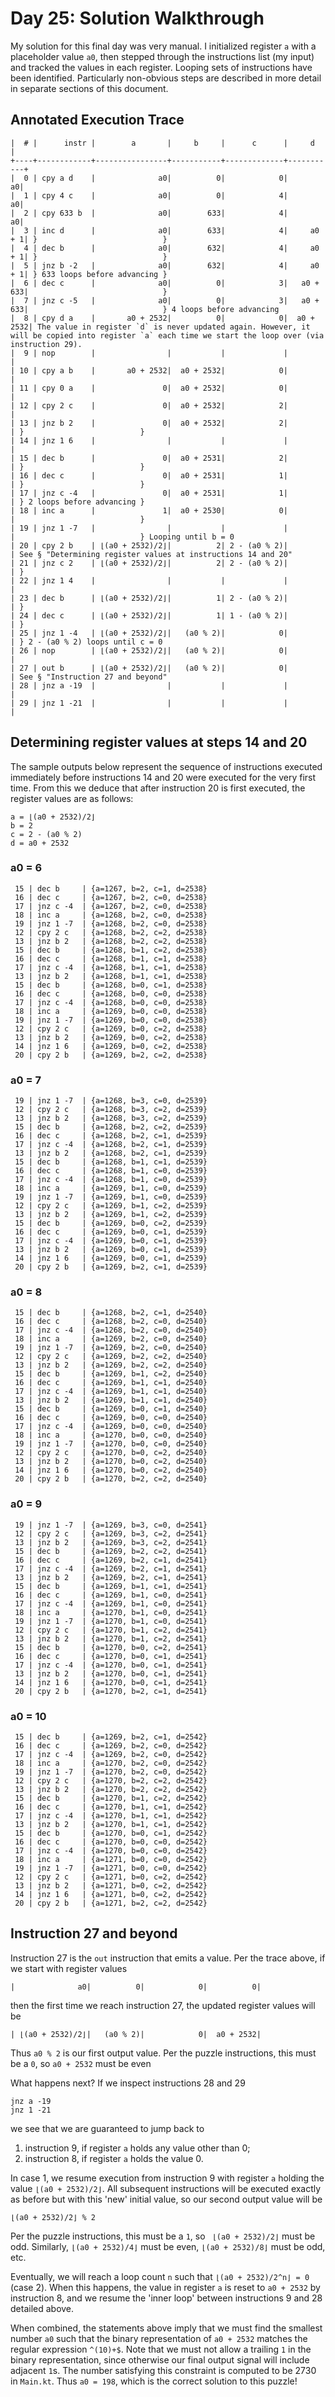 # Day 25: Solution Walkthrough

My solution for this final day was very manual. I initialized register `a` with a placeholder value `a0`, then stepped through the instructions list (my input) and tracked the values in each register. Looping sets of instructions have been identified. Particularly non-obvious steps are described in more detail in separate sections of this document.

## Annotated Execution Trace

	|  # |      instr |        a       |     b     |      c      |     d     |
	+----+------------+----------------+-----------+-------------+-----------+
	|  0 | cpy a d    |              a0|          0|            0|         a0|
	|  1 | cpy 4 c    |              a0|          0|            4|         a0|
	|  2 | cpy 633 b  |              a0|        633|            4|         a0|
	|  3 | inc d      |              a0|        633|            4|     a0 + 1| }                            }
	|  4 | dec b      |              a0|        632|            4|     a0 + 1| }                            }
	|  5 | jnz b -2   |              a0|        632|            4|     a0 + 1| } 633 loops before advancing }
	|  6 | dec c      |              a0|          0|            3|   a0 + 633|                              }
	|  7 | jnz c -5   |              a0|          0|            3|   a0 + 633|                              } 4 loops before advancing
	|  8 | cpy d a    |       a0 + 2532|          0|            0|  a0 + 2532| The value in register `d` is never updated again. However, it will be copied into register `a` each time we start the loop over (via instruction 29).
	|  9 | nop        |                |           |             |           |
	| 10 | cpy a b    |       a0 + 2532|  a0 + 2532|            0|           |
	| 11 | cpy 0 a    |               0|  a0 + 2532|            0|           |
	| 12 | cpy 2 c    |               0|  a0 + 2532|            2|           |
	| 13 | jnz b 2    |               0|  a0 + 2532|            2|           | }                          }
	| 14 | jnz 1 6    |                |           |             |           |
	| 15 | dec b      |               0|  a0 + 2531|            2|           | }                          }
	| 16 | dec c      |               0|  a0 + 2531|            1|           | }                          }
	| 17 | jnz c -4   |               0|  a0 + 2531|            1|           | } 2 loops before advancing }
	| 18 | inc a      |               1|  a0 + 2530|            0|           |                            }
	| 19 | jnz 1 -7   |                |           |             |           |                            } Looping until b = 0
	| 20 | cpy 2 b    | ⌊(a0 + 2532)/2⌋|          2| 2 - (a0 % 2)|           | See § "Determining register values at instructions 14 and 20"
	| 21 | jnz c 2    | ⌊(a0 + 2532)/2⌋|          2| 2 - (a0 % 2)|           | }
	| 22 | jnz 1 4    |                |           |             |           |
	| 23 | dec b      | ⌊(a0 + 2532)/2⌋|          1| 2 - (a0 % 2)|           | }
	| 24 | dec c      | ⌊(a0 + 2532)/2⌋|          1| 1 - (a0 % 2)|           | }
	| 25 | jnz 1 -4   | ⌊(a0 + 2532)/2⌋|   (a0 % 2)|            0|           | } 2 - (a0 % 2) loops until c = 0
	| 26 | nop        | ⌊(a0 + 2532)/2⌋|   (a0 % 2)|            0|           |
	| 27 | out b      | ⌊(a0 + 2532)/2⌋|   (a0 % 2)|            0|           | See § "Instruction 27 and beyond"
	| 28 | jnz a -19  |                |           |             |           |
	| 29 | jnz 1 -21  |                |           |             |           |



## Determining register values at steps 14 and 20

The sample outputs below represent the sequence of instructions executed immediately before instructions 14 and 20 were executed for the very first time. From this we deduce that after instruction 20 is first executed, the register values are as follows:

    a = ⌊(a0 + 2532)/2⌋
    b = 2
    c = 2 - (a0 % 2)
    d = a0 + 2532

### a0 = 6

	 15 | dec b     | {a=1267, b=2, c=1, d=2538}
	 16 | dec c     | {a=1267, b=2, c=0, d=2538}
	 17 | jnz c -4  | {a=1267, b=2, c=0, d=2538}
	 18 | inc a     | {a=1268, b=2, c=0, d=2538}
	 19 | jnz 1 -7  | {a=1268, b=2, c=0, d=2538}
	 12 | cpy 2 c   | {a=1268, b=2, c=2, d=2538}
	 13 | jnz b 2   | {a=1268, b=2, c=2, d=2538}
	 15 | dec b     | {a=1268, b=1, c=2, d=2538}
	 16 | dec c     | {a=1268, b=1, c=1, d=2538}
	 17 | jnz c -4  | {a=1268, b=1, c=1, d=2538}
	 13 | jnz b 2   | {a=1268, b=1, c=1, d=2538}
	 15 | dec b     | {a=1268, b=0, c=1, d=2538}
	 16 | dec c     | {a=1268, b=0, c=0, d=2538}
	 17 | jnz c -4  | {a=1268, b=0, c=0, d=2538}
	 18 | inc a     | {a=1269, b=0, c=0, d=2538}
	 19 | jnz 1 -7  | {a=1269, b=0, c=0, d=2538}
	 12 | cpy 2 c   | {a=1269, b=0, c=2, d=2538}
	 13 | jnz b 2   | {a=1269, b=0, c=2, d=2538}
	 14 | jnz 1 6   | {a=1269, b=0, c=2, d=2538}
	 20 | cpy 2 b   | {a=1269, b=2, c=2, d=2538}

### a0 = 7

	 19 | jnz 1 -7  | {a=1268, b=3, c=0, d=2539}
	 12 | cpy 2 c   | {a=1268, b=3, c=2, d=2539}
	 13 | jnz b 2   | {a=1268, b=3, c=2, d=2539}
	 15 | dec b     | {a=1268, b=2, c=2, d=2539}
	 16 | dec c     | {a=1268, b=2, c=1, d=2539}
	 17 | jnz c -4  | {a=1268, b=2, c=1, d=2539}
	 13 | jnz b 2   | {a=1268, b=2, c=1, d=2539}
	 15 | dec b     | {a=1268, b=1, c=1, d=2539}
	 16 | dec c     | {a=1268, b=1, c=0, d=2539}
	 17 | jnz c -4  | {a=1268, b=1, c=0, d=2539}
	 18 | inc a     | {a=1269, b=1, c=0, d=2539}
	 19 | jnz 1 -7  | {a=1269, b=1, c=0, d=2539}
	 12 | cpy 2 c   | {a=1269, b=1, c=2, d=2539}
	 13 | jnz b 2   | {a=1269, b=1, c=2, d=2539}
	 15 | dec b     | {a=1269, b=0, c=2, d=2539}
	 16 | dec c     | {a=1269, b=0, c=1, d=2539}
	 17 | jnz c -4  | {a=1269, b=0, c=1, d=2539}
	 13 | jnz b 2   | {a=1269, b=0, c=1, d=2539}
	 14 | jnz 1 6   | {a=1269, b=0, c=1, d=2539}
	 20 | cpy 2 b   | {a=1269, b=2, c=1, d=2539}

### a0 = 8

	 15 | dec b     | {a=1268, b=2, c=1, d=2540}
	 16 | dec c     | {a=1268, b=2, c=0, d=2540}
	 17 | jnz c -4  | {a=1268, b=2, c=0, d=2540}
	 18 | inc a     | {a=1269, b=2, c=0, d=2540}
	 19 | jnz 1 -7  | {a=1269, b=2, c=0, d=2540}
	 12 | cpy 2 c   | {a=1269, b=2, c=2, d=2540}
	 13 | jnz b 2   | {a=1269, b=2, c=2, d=2540}
	 15 | dec b     | {a=1269, b=1, c=2, d=2540}
	 16 | dec c     | {a=1269, b=1, c=1, d=2540}
	 17 | jnz c -4  | {a=1269, b=1, c=1, d=2540}
	 13 | jnz b 2   | {a=1269, b=1, c=1, d=2540}
	 15 | dec b     | {a=1269, b=0, c=1, d=2540}
	 16 | dec c     | {a=1269, b=0, c=0, d=2540}
	 17 | jnz c -4  | {a=1269, b=0, c=0, d=2540}
	 18 | inc a     | {a=1270, b=0, c=0, d=2540}
	 19 | jnz 1 -7  | {a=1270, b=0, c=0, d=2540}
	 12 | cpy 2 c   | {a=1270, b=0, c=2, d=2540}
	 13 | jnz b 2   | {a=1270, b=0, c=2, d=2540}
	 14 | jnz 1 6   | {a=1270, b=0, c=2, d=2540}
	 20 | cpy 2 b   | {a=1270, b=2, c=2, d=2540}

### a0 = 9

	 19 | jnz 1 -7  | {a=1269, b=3, c=0, d=2541}
	 12 | cpy 2 c   | {a=1269, b=3, c=2, d=2541}
	 13 | jnz b 2   | {a=1269, b=3, c=2, d=2541}
	 15 | dec b     | {a=1269, b=2, c=2, d=2541}
	 16 | dec c     | {a=1269, b=2, c=1, d=2541}
	 17 | jnz c -4  | {a=1269, b=2, c=1, d=2541}
	 13 | jnz b 2   | {a=1269, b=2, c=1, d=2541}
	 15 | dec b     | {a=1269, b=1, c=1, d=2541}
	 16 | dec c     | {a=1269, b=1, c=0, d=2541}
	 17 | jnz c -4  | {a=1269, b=1, c=0, d=2541}
	 18 | inc a     | {a=1270, b=1, c=0, d=2541}
	 19 | jnz 1 -7  | {a=1270, b=1, c=0, d=2541}
	 12 | cpy 2 c   | {a=1270, b=1, c=2, d=2541}
	 13 | jnz b 2   | {a=1270, b=1, c=2, d=2541}
	 15 | dec b     | {a=1270, b=0, c=2, d=2541}
	 16 | dec c     | {a=1270, b=0, c=1, d=2541}
	 17 | jnz c -4  | {a=1270, b=0, c=1, d=2541}
	 13 | jnz b 2   | {a=1270, b=0, c=1, d=2541}
	 14 | jnz 1 6   | {a=1270, b=0, c=1, d=2541}
	 20 | cpy 2 b   | {a=1270, b=2, c=1, d=2541}

### a0 = 10

	 15 | dec b     | {a=1269, b=2, c=1, d=2542}
	 16 | dec c     | {a=1269, b=2, c=0, d=2542}
	 17 | jnz c -4  | {a=1269, b=2, c=0, d=2542}
	 18 | inc a     | {a=1270, b=2, c=0, d=2542}
	 19 | jnz 1 -7  | {a=1270, b=2, c=0, d=2542}
	 12 | cpy 2 c   | {a=1270, b=2, c=2, d=2542}
	 13 | jnz b 2   | {a=1270, b=2, c=2, d=2542}
	 15 | dec b     | {a=1270, b=1, c=2, d=2542}
	 16 | dec c     | {a=1270, b=1, c=1, d=2542}
	 17 | jnz c -4  | {a=1270, b=1, c=1, d=2542}
	 13 | jnz b 2   | {a=1270, b=1, c=1, d=2542}
	 15 | dec b     | {a=1270, b=0, c=1, d=2542}
	 16 | dec c     | {a=1270, b=0, c=0, d=2542}
	 17 | jnz c -4  | {a=1270, b=0, c=0, d=2542}
	 18 | inc a     | {a=1271, b=0, c=0, d=2542}
	 19 | jnz 1 -7  | {a=1271, b=0, c=0, d=2542}
	 12 | cpy 2 c   | {a=1271, b=0, c=2, d=2542}
	 13 | jnz b 2   | {a=1271, b=0, c=2, d=2542}
	 14 | jnz 1 6   | {a=1271, b=0, c=2, d=2542}
	 20 | cpy 2 b   | {a=1271, b=2, c=2, d=2542}

## Instruction 27 and beyond

Instruction 27 is the `out` instruction that emits a value. Per the trace above, if we start with register values

    |              a0|          0|            0|          0|

then the first time we reach instruction 27, the updated register values will be

    | ⌊(a0 + 2532)/2⌋|   (a0 % 2)|            0|  a0 + 2532|

Thus `a0 % 2` is our first output value. Per the puzzle instructions, this must be a `0`, so `a0 + 2532` must be even

What happens next? If we inspect instructions 28 and 29

    jnz a -19
	jnz 1 -21

we see that we are guaranteed to jump back to

1. instruction 9, if register `a` holds any value other than 0;
2. instruction 8, if register `a` holds the value 0.

In case 1, we resume execution from instruction 9 with register `a` holding the value `⌊(a0 + 2532)/2⌋`. All subsequent instructions will be executed exactly as before but with this 'new' initial value, so our second output value will be

    ⌊(a0 + 2532)/2⌋ % 2

Per the puzzle instructions, this must be a `1`, so ` ⌊(a0 + 2532)/2⌋` must be odd. Similarly, `⌊(a0 + 2532)/4⌋` must be even, `⌊(a0 + 2532)/8⌋` must be odd, etc.

Eventually, we will reach a loop count `n` such that `⌊(a0 + 2532)/2^n⌋ = 0` (case 2). When this happens, the value in register `a` is reset to `a0 + 2532` by instruction 8, and we resume the 'inner loop' between instructions 9 and 28 detailed above.

When combined, the statements above imply that we must find the smallest number `a0` such that the binary representation of `a0 + 2532` matches the regular expression `^(10)+$`. Note that we must not allow a trailing `1` in the binary representation, since otherwise our final output signal will include adjacent `1`s. The number satisfying this constraint is computed to be 2730 in `Main.kt`. Thus `a0 = 198`, which is the correct solution to this puzzle!
